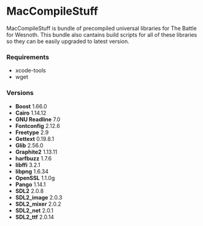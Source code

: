 # MacCompileStuff
MacCompileStuff is bundle of precompiled universal libraries for The Battle for Wesnoth. This bundle also cantains build scripts for all of these libraries so they can be easily upgraded to latest version.

### Requirements
* xcode-tools
* wget

### Versions
* **Boost** 1.66.0
* **Cairo** 1.14.12
* **GNU Readline** 7.0
* **Fontconfig** 2.12.6
* **Freetype** 2.9
* **Gettext** 0.19.8.1
* **Glib** 2.56.0
* **Graphite2** 1.13.11
* **harfbuzz** 1.7.6
* **libffi** 3.2.1
* **libpng** 1.6.34
* **OpenSSL** 1.1.0g
* **Pango** 1.14.1
* **SDL2** 2.0.8
* **SDL2_image** 2.0.3
* **SDL2_mixer** 2.0.2
* **SDL2_net** 2.0.1
* **SDL2_ttf** 2.0.14

